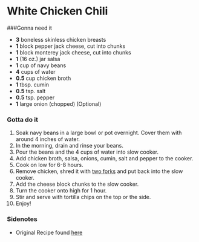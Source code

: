 White Chicken Chili
===================

###Gonna need it

- **3** boneless skinless chicken breasts
- **1** block pepper jack cheese, cut into chunks
- **1** block monterey jack cheese, cut into chunks
- **1** (16 oz.) jar salsa
- **1** cup of navy beans
- **4** cups of water
- **0.5** cup chicken broth
- **1** tbsp. cumin
- **0.5** tsp. salt
- **0.5** tsp. pepper
- **1** large onion (chopped) (Optional)

### Gotta do it

1. Soak navy beans in a large bowl or pot overnight. Cover them with around 4 inches of water.
1. In the morning, drain and rinse your beans.
1. Pour the beans and the 4 cups of water into slow cooker.
1. Add chicken broth, salsa, onions, cumin, salt and pepper to the cooker.
1. Cook on low for 6-8 hours.
1. Remove chicken, shred it with [two forks](http://www.recipetips.com/kitchen-tips/t--331/shredding-chicken.asp) and put back into the slow cooker.
1. Add the cheese block chunks to the slow cooker.
1. Turn the cooker onto high for 1 hour.
1. Stir and serve with tortilla chips on the top or the side.
1. Enjoy!

### Sidenotes

- Original Recipe found [here](http://www.slowcookeradventures.com/2010/04/white-chicken-chili.html)
